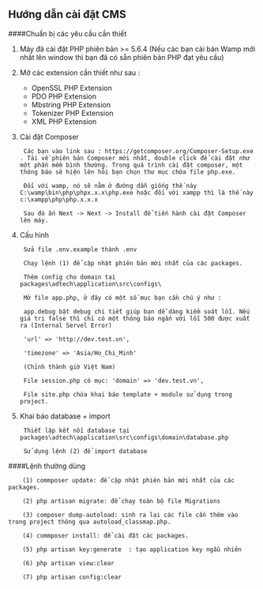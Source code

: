 ## Hướng dẫn cài đặt CMS
####Chuẩn bị các yêu cầu cần thiết

1. Máy đã cài đặt PHP phiên bản >= 5.6.4 (Nếu các bạn cài bản Wamp mới nhất lên window thì bạn đã có sẵn phiên bản PHP đạt yêu cầu)

2. Mở các extension cần thiết như sau :
    - OpenSSL PHP Extension
    - PDO PHP Extension
    - Mbstring PHP Extension
    - Tokenizer PHP Extension
    - XML PHP Extension

3. Cài đặt Composer

        Các bạn vào link sau : https://getcomposer.org/Composer-Setup.exe . Tải về phiên bản Composer mới nhất, double click để cài đặt như một phần mềm bình thường. Trong quá trình cài đặt composer, một thông báo sẽ hiện lên hỏi bạn chọn thư mục chứa file php.exe.
        
        Đối với wamp, nó sẽ nằm ở đường dẫn giống thế này C:\wamp\bin\php\phpx.x.x\php.exe hoặc đối với xampp thì là thế này c:\xampp\php\php.x.x.x
        
        Sau đó ấn Next -> Next -> Install để tiến hành cài đặt Composer lên máy.

4. Cấu hình

        Sửa file .env.example thành .env
        
        Chạy lệnh (1) để cập nhật phiên bản mới nhất của các packages.
        
        Thêm config cho domain tại packages\adtech\application\src\configs\
        
        Mở file app.php, ở đây có một số mục bạn cần chú ý như :
        
        app.debug bật debug chi tiết giúp bạn dễ dàng kiểm soát lỗi. Nếu giá trị false thì chỉ có một thông báo ngắn với lỗi 500 được xuất ra (Internal Servel Error)
        
        'url' => 'http://dev.test.vn',
        
        'timezone' => 'Asia/Ho_Chi_Minh'
        
        (Chỉnh thành giờ Việt Nam)
        
        File session.php có mục: 'domain' => 'dev.test.vn',
        
        File site.php chứa khai báo template + module sử dụng trong project.

5. Khai báo database + import

        Thiết lập kết nối database tại packages\adtech\application\src\configs\domain\database.php
        
        Sử dụng lệnh (2) để import database

####Lệnh thường dùng

        (1) commposer update: để cập nhật phiên bản mới nhất của các packages.
        
        (2) php artisan migrate: để chạy toàn bộ file Migrations 
        
        (3) composer dump-autoload: sinh ra lại các file cần thêm vào trong project thông qua autoload_classmap.php.
        
        (4) commposer install: để cài đặt các packages.
        
        (5) php artisan key:generate  : tạo application key ngẫu nhiên
        
        (6) php artisan view:clear  
        
        (7) php artisan config:clear